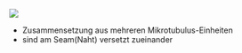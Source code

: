 ![](Pasted%20image%2020231111190917.png)
- Zusammensetzung aus mehreren Mikrotubulus-Einheiten 
- sind am Seam(Naht) versetzt zueinander 